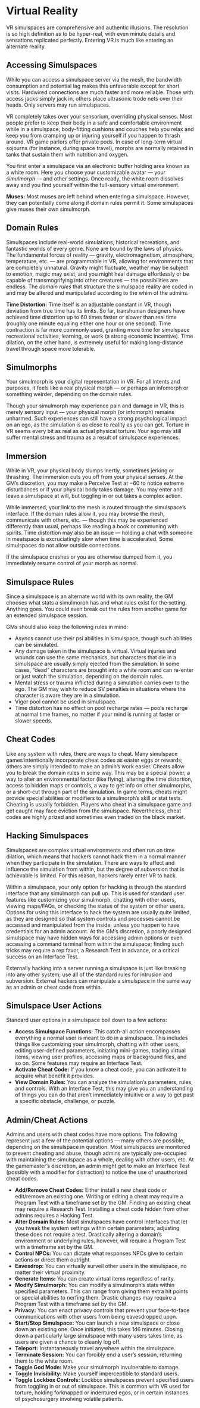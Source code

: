 # Virtual Reality

VR simulspaces are comprehensive and authentic illusions. The resolution is so high definition as to be hyper-real, with even minute details and sensations replicated perfectly. Entering VR is much like entering an alternate reality.

## Accessing Simulspaces

While you can access a simulspace server via the mesh, the bandwidth consumption and potential lag makes this unfavorable except for short visits. Hardwired connections are much faster and more reliable. Those with access jacks simply jack in, others place ultrasonic trode nets over their heads. Only servers may run simulspaces.

VR completely takes over your sensorium, overriding physical senses. Most people prefer to keep their body in a safe and comfortable environment while in a simulspace; body-fitting cushions and couches help you relax and keep you from cramping up or injuring yourself if you happen to thrash around. VR game parlors offer private pods. In case of long-term virtual sojourns (for instance, during space travel), morphs are normally retained in tanks that sustain them with nutrition and oxygen.

You first enter a simulspace via an electronic buffer holding area known as a white room. Here you choose your customizable avatar — your _simulmorph_ — and other settings. Once ready, the white room dissolves away and you find yourself within the full-sensory virtual environment.

**Muses:** Most muses are left behind when entering a simulspace. However, they can potentially come along if domain rules permit it. Some simulspaces give muses their own simulmorph.

## Domain Rules

Simulspaces include real-world simulations, historical recreations, and fantastic worlds of every genre. None are bound by the laws of physics. The fundamental forces of reality — gravity, electromagnetism, atmosphere, temperature, etc. — are programmable in VR, allowing for environments that are completely unnatural. Gravity might fluctuate, weather may be subject to emotion, magic may exist, and you might heal damage effortlessly or be capable of transmogrifying into other creatures — the possibilities are endless. The _domain rules_ that structure the simulspace reality are coded in and may be altered and manipulated according to the whim of the admins.

**Time Distortion:** Time itself is an adjustable constant in VR, though deviation from true time has its limits. So far, transhuman designers have achieved time distortion up to 60 times faster or slower than real time (roughly one minute equaling either one hour or one second). Time contraction is far more commonly used, granting more time for simulspace recreational activities, learning, or work (a strong economic incentive). Time dilation, on the other hand, is extremely useful for making long-distance travel through space more tolerable.

## Simulmorphs

Your simulmorph is your digital representation in VR. For all intents and purposes, it feels like a real physical morph — or perhaps an infomorph or something weirder, depending on the domain rules.

Though your simulmorph may experience pain and damage in VR, this is merely sensory input — your physical morph (or infomorph) remains unharmed. Such experiences can still have a strong psychological impact on an ego, as the simulation is as close to reality as you can get. Torture in VR seems every bit as real as actual physical torture. Your ego may still suffer mental stress and trauma as a result of simulspace experiences.

## Immersion

While in VR, your physical body slumps inertly, sometimes jerking or thrashing. The immersion cuts you off from your physical senses. At the GM’s discretion, you may make a Perceive Test at −60 to notice extreme disturbances or if your physical body takes damage. You may enter and leave a simulspace at will, but toggling in or out takes a complex action.

While immersed, your link to the mesh is routed through the simulspace’s interface. If the domain rules allow it, you may browse the mesh, communicate with others, etc. — though this may be experienced differently than usual, perhaps like reading a book or communing with spirits. Time distortion may also be an issue — holding a chat with someone in meatspace is excruciatingly slow when time is accelerated. Some simulspaces do not allow outside connections.

If the simulspace crashes or you are otherwise dumped from it, you immediately resume control of your morph as normal.

## Simulspace Rules

Since a simulspace is an alternate world with its own reality, the GM chooses what stats a simulmorph has and what rules exist for the setting. Anything goes. You could even break out the rules from another game for an extended simulspace session.

GMs should also keep the following rules in mind:

- Asyncs cannot use their psi abilities in simulspace, though such abilities can be simulated.
- Any damage taken in the simulspace is virtual. Virtual injuries and wounds can use the same mechanics, but characters that die in a simulspace are usually simply ejected from the simulation. In some cases, “dead” characters are brought into a white room and can re-enter or just watch the simulation, depending on the domain rules.
- Mental stress or trauma inflicted during a simulation carries over to the ego. The GM may wish to reduce SV penalties in situations where the character is aware they are in a simulation.
- Vigor pool cannot be used in simulspace.
- Time distortion has no effect on pool recharge rates — pools recharge at normal time frames, no matter if your mind is running at faster or slower speeds.

## Cheat Codes

Like any system with rules, there are ways to cheat. Many simulspace games intentionally incorporate cheat codes as easter eggs or rewards; others are simply intended to make an admin’s work easier. Cheats allow you to break the domain rules in some way. This may be a special power, a way to alter an environmental factor (like flying), altering the time distortion, access to hidden maps or controls, a way to get info on other simulmorphs, or a short-cut through part of the simulation. In game terms, cheats might provide special abilities or modifiers to a simulmorph’s skill or stat tests. Cheating is usually forbidden. Players who cheat in a simulspace game and get caught may face eviction from the simulspace. Nevertheless, cheat codes are highly prized and sometimes even traded on the black market.

## Hacking Simulspaces

Simulspaces are complex virtual environments and often run on time dilation, which means that hackers cannot hack them in a normal manner when they participate in the simulation. There are ways to affect and influence the simulation from within, but the degree of subversion that is achievable is limited. For this reason, hackers rarely enter VR to hack.

Within a simulspace, your only option for hacking is through the standard interface that any simulmorph can pull up. This is used for standard user features like customizing your simulmorph, chatting with other users, viewing maps/FAQs, or checking the status of the system or other users. Options for using this interface to hack the system are usually quite limited, as they are designed so that system controls and processes cannot be accessed and manipulated from the inside, unless you happen to have credentials for an admin account. At the GM’s discretion, a poorly designed simulspace may have hidden ways for accessing admin options or even accessing a command terminal from within the simulspace; finding such tricks may require a rep favor, a Research Test in advance, or a critical success on an Interface Test.

Externally hacking into a server running a simulspace is just like breaking into any other system; use all of the standard rules for intrusion and subversion. External hackers can manipulate a simulspace in the same way as an admin or cheat code from within.

## Simulspace User Actions

Standard user options in a simulspace boil down to a few actions:

<!--order-->
- **Access Simulspace Functions:** This catch-all action encompasses everything a normal user is meant to do in a simulspace. This includes things like customizing your simulmorph, chatting with other users, editing user-defined parameters, initiating mini-games, trading virtual items, viewing user profiles, accessing maps or background files, and so on. Some features may require an Interface Test.
- **Activate Cheat Code:** If you know a cheat code, you can activate it to acquire what benefit it provides.
- **View Domain Rules:** You can analyze the simulation’s parameters, rules, and controls. With an Interface Test, this may give you an understanding of things you can do that aren’t immediately intuitive or a way to get past a specific obstacle, challenge, or puzzle.

## Admin/Cheat Actions

Admins and users with cheat codes have more options. The following represent just a few of the potential options — many others are possible, depending on the simulspace in question. Most simulspaces are monitored to prevent cheating and abuse, though admins are typically pre-occupied with maintaining the simulspace as a whole, dealing with other users, etc. At the gamemaster’s discretion, an admin might get to make an Interface Test (possibly with a modifier for distraction) to notice the use of unauthorized cheat codes.

<!--order-->
- **Add/Remove Cheat Codes:** Either install a new cheat code or edit/remove an existing one. Writing or editing a cheat may require a Program Test with a timeframe set by the GM. Finding an existing cheat may require a Research Test. Installing a cheat code hidden from other admins requires a Hacking Test.
- **Alter Domain Rules:** Most simulspaces have control interfaces that let you tweak the system settings within certain parameters; adjusting these does not require a test. Drastically altering a domain’s environment or underlying rules, however, will require a Program Test with a timeframe set by the GM.
- **Control NPCs:** You can dictate what responses NPCs give to certain actions or direct them outright.
- **Eavesdrop:** You can virtually surveil other users in the simulspace, no matter their virtual proximity.
- **Generate Items:** You can create virtual items regardless of rarity.
- **Modify Simulmorph:** You can modify a simulmorph’s stats within specified parameters. This can range from giving them extra hit points or special abilities to nerfing them. Drastic changes may require a Program Test with a timeframe set by the GM.
- **Privacy:** You can enact privacy controls that prevent your face-to-face communications with other users from being eavesdropped upon.
- **Start/Stop Simulspace:** You can launch a new simulspace or close down an existing one. Once initiated, this takes 1d6 minutes. Closing down a particularly large simulspace with many users takes time, as users are given a chance to cleanly log off.
- **Teleport:** Instantaneously travel anywhere within the simulspace.
- **Terminate Session:** You can forcibly end a user’s session, returning them to the white room.
- **Toggle God Mode:** Make your simulmorph invulnerable to damage.
- **Toggle Invisibility:** Make yourself imperceptible to standard users.
- **Toggle Lockbox Controls:** Lockbox simulspaces prevent specified users from toggling in or out of simulspace. This is common with VR used for torture, holding forknapped or indentured egos, or in certain instances of psychosurgery involving volatile patients.
